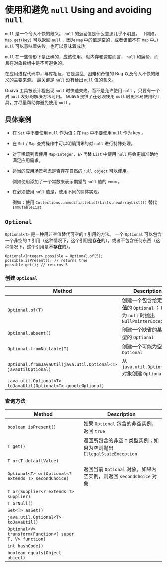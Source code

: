 # 使用和避免 `null` Using and avoiding `null`

`null` 是一个令人不快的歧义。
`null` 的返回值是什么意思几乎不明显。
（例如， `Map.get(key)` 可以返回 `null` ，因为 `Map` 中的值是空的，或者该值不在 `Map` 中。） 
`null` 可以意味着失败，也可以意味着成功。

`null` 在一些情形下是正确的，应该使用。
就内存和速度而言， `null` 和廉价，而且在对象数组中是不可避免的。

在应用进程代码中，与库相反，它是混乱、困难和奇怪的 Bug 以及令人不快的歧义的主要来源。
最关键是 `null` 没有给出 `null` 值的含义。

Guava 工具被设计程出现 `null` 时快速失效，而不是允许使用 `null` ，只要有一个对 `null` 友好的解决方法可用。
Guava 提供了在必须使用 `null` 时更容易使用的工具，并尽量帮助你避免使用 `null` 。

## 具体案例

* 在 `Set` 中不要使用 `null` 作为值；在 `Map` 中不要使用 `null` 作为 key 。
* 在 `Set` / `Map` 查找操作中可以明确清晰的对 `null` 进行特殊处理。
* 对于稀疏列表使用 `Map<Integer, E>` 代替 `List` 中使用 `null` 将会更加准确地满足应用需求。
* 适当的应用场景考虑是否存在自然的 `null object` 可以使用。

	例如使用添加了一个常数来表示期望的 `null` 值的 `enum` 。
* 在必须使用 `null` 值是，使用不同的具体实现。

	例如：使用 `Collections.unmodifiableList(Lists.newArrayList())` 替代 `ImmutableList`

## `Optional`

`Optional<T>` 是一种用非空值替代可空的 `T` 引用的方法。
一个 `Optional` 可以包含一个非空的 `T` 引用（这种情况下，这个引用是**存在**的），或者不包含任何东西（这种情况下，这个引用是**不存在**的）。

```jshelllanguage
Optional<Integer> possible = Optional.of(5);
possible.isPresent(); // returns true
possible.get(); // returns 5
```

### 创建 `Optional`

| Method                                                          | Description                                                            |
|-----------------------------------------------------------------|------------------------------------------------------------------------|
| `Optional.of(T)`                                                | 创建一个包含给定**非空值**的 `Optional` ；当 `T` 为 `null` 时抛出 `NullPointerException` |
| `Optional.absent()`                                             | 创建一个缺省的某种类型的 `Optional`                                                |
| `Optional.fromNullable(T)`                                      | 创建一个可能为空的 `Optional`                                                   |
| `Optional.fromJavaUtil(java.util.Optional<T> javaUtilOptional)` | 从 `java.util.Optional` 对象创建 `Optional`                                 |
| `java.util.Optional<T> toJavaUtil(Optional<T> googleOptional)`  |                                                                        |

### 查询方法

| Method                                                   | Description                                       |
|----------------------------------------------------------|---------------------------------------------------|
| `boolean isPresent()`                                    | 如果 `Optional` 包含的非空实例，返回 `true`                   |
| `T get()`                                                | 返回所包含的非空 `T` 类型实例；如果为空则抛出 `IllegalStateException` |
| `T or(T defaultValue)`                                   |                                                   |
| `Optional<T> or(Optional<? extends T> secondChoice)`     | 返回当前 `Optional` 对象，如果为空实例，则返回 `secondChoice` 对象   |
| `T or(Supplier<? extends T> supplier)`                   |                                                   |
| `T orNull()`                                             |                                                   |
| `Set<T> asSet()`                                         |                                                   |
| `java.util.Optional<T> toJavaUtil()`                     |                                                   |
| `Optional<V> transform(Function<? super T, V> function)` |                                                   |
| `int hashCode()`                                         |                                                   |
| `boolean equals(Object object)`                          |                                                   |
